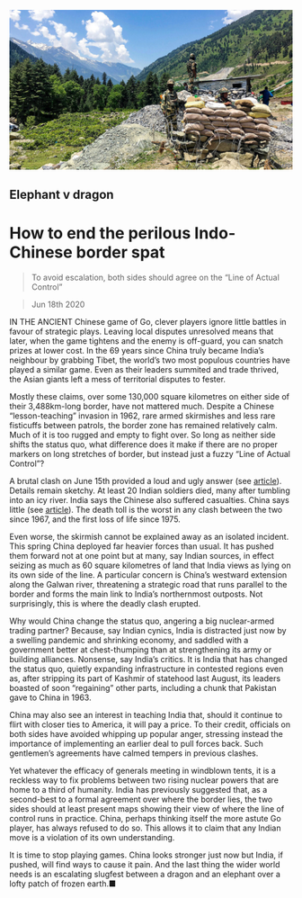 ![](./images/20200620_LDP004_0.jpg)

## Elephant v dragon

# How to end the perilous Indo-Chinese border spat

> To avoid escalation, both sides should agree on the “Line of Actual Control”

> Jun 18th 2020

IN THE ANCIENT Chinese game of Go, clever players ignore little battles in favour of strategic plays. Leaving local disputes unresolved means that later, when the game tightens and the enemy is off-guard, you can snatch prizes at lower cost. In the 69 years since China truly became India’s neighbour by grabbing Tibet, the world’s two most populous countries have played a similar game. Even as their leaders summited and trade thrived, the Asian giants left a mess of territorial disputes to fester.

Mostly these claims, over some 130,000 square kilometres on either side of their 3,488km-long border, have not mattered much. Despite a Chinese “lesson-teaching” invasion in 1962, rare armed skirmishes and less rare fisticuffs between patrols, the border zone has remained relatively calm. Much of it is too rugged and empty to fight over. So long as neither side shifts the status quo, what difference does it make if there are no proper markers on long stretches of border, but instead just a fuzzy “Line of Actual Control”?

A brutal clash on June 15th provided a loud and ugly answer (see [article](https://www.economist.com//asia/2020/06/18/india-and-china-have-their-first-deadly-clashes-in-45-years)). Details remain sketchy. At least 20 Indian soldiers died, many after tumbling into an icy river. India says the Chinese also suffered casualties. China says little (see [article](https://www.economist.com//china/2020/06/18/why-china-bullies)). The death toll is the worst in any clash between the two since 1967, and the first loss of life since 1975.

Even worse, the skirmish cannot be explained away as an isolated incident. This spring China deployed far heavier forces than usual. It has pushed them forward not at one point but at many, say Indian sources, in effect seizing as much as 60 square kilometres of land that India views as lying on its own side of the line. A particular concern is China’s westward extension along the Galwan river, threatening a strategic road that runs parallel to the border and forms the main link to India’s northernmost outposts. Not surprisingly, this is where the deadly clash erupted.

Why would China change the status quo, angering a big nuclear-armed trading partner? Because, say Indian cynics, India is distracted just now by a swelling pandemic and shrinking economy, and saddled with a government better at chest-thumping than at strengthening its army or building alliances. Nonsense, say India’s critics. It is India that has changed the status quo, quietly expanding infrastructure in contested regions even as, after stripping its part of Kashmir of statehood last August, its leaders boasted of soon “regaining” other parts, including a chunk that Pakistan gave to China in 1963.

China may also see an interest in teaching India that, should it continue to flirt with closer ties to America, it will pay a price. To their credit, officials on both sides have avoided whipping up popular anger, stressing instead the importance of implementing an earlier deal to pull forces back. Such gentlemen’s agreements have calmed tempers in previous clashes.

Yet whatever the efficacy of generals meeting in windblown tents, it is a reckless way to fix problems between two rising nuclear powers that are home to a third of humanity. India has previously suggested that, as a second-best to a formal agreement over where the border lies, the two sides should at least present maps showing their view of where the line of control runs in practice. China, perhaps thinking itself the more astute Go player, has always refused to do so. This allows it to claim that any Indian move is a violation of its own understanding.

It is time to stop playing games. China looks stronger just now but India, if pushed, will find ways to cause it pain. And the last thing the wider world needs is an escalating slugfest between a dragon and an elephant over a lofty patch of frozen earth.■